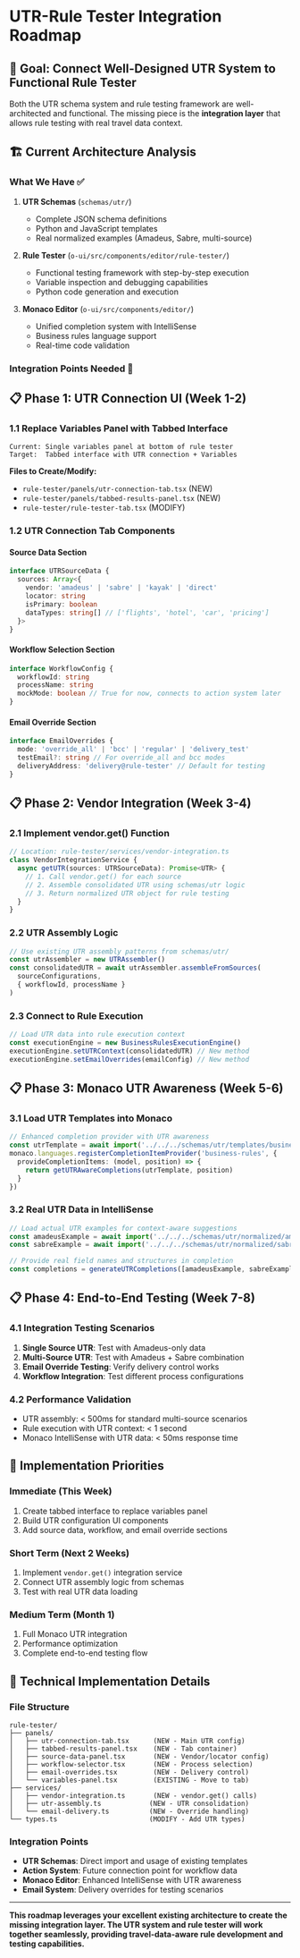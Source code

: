 # UTR-Rule Tester Integration Roadmap

## 🎯 **Goal: Connect Well-Designed UTR System to Functional Rule Tester**

Both the UTR schema system and rule testing framework are well-architected and functional. The missing piece is the **integration layer** that allows rule testing with real travel data context.

## 🏗️ **Current Architecture Analysis**

### **What We Have ✅**
1. **UTR Schemas** (`schemas/utr/`)
   - Complete JSON schema definitions
   - Python and JavaScript templates
   - Real normalized examples (Amadeus, Sabre, multi-source)

2. **Rule Tester** (`o-ui/src/components/editor/rule-tester/`)
   - Functional testing framework with step-by-step execution
   - Variable inspection and debugging capabilities
   - Python code generation and execution

3. **Monaco Editor** (`o-ui/src/components/editor/`)
   - Unified completion system with IntelliSense
   - Business rules language support
   - Real-time code validation

### **Integration Points Needed 🔗**

## 📋 **Phase 1: UTR Connection UI (Week 1-2)**

### **1.1 Replace Variables Panel with Tabbed Interface**
```
Current: Single variables panel at bottom of rule tester
Target:  Tabbed interface with UTR connection + Variables
```

**Files to Create/Modify:**
- `rule-tester/panels/utr-connection-tab.tsx` (NEW)
- `rule-tester/panels/tabbed-results-panel.tsx` (NEW) 
- `rule-tester/rule-tester-tab.tsx` (MODIFY)

### **1.2 UTR Connection Tab Components**

#### **Source Data Section**
```typescript
interface UTRSourceData {
  sources: Array<{
    vendor: 'amadeus' | 'sabre' | 'kayak' | 'direct'
    locator: string
    isPrimary: boolean
    dataTypes: string[] // ['flights', 'hotel', 'car', 'pricing']
  }>
}
```

#### **Workflow Selection Section**
```typescript
interface WorkflowConfig {
  workflowId: string
  processName: string
  mockMode: boolean // True for now, connects to action system later
}
```

#### **Email Override Section**
```typescript
interface EmailOverrides {
  mode: 'override_all' | 'bcc' | 'regular' | 'delivery_test'
  testEmail?: string // For override_all and bcc modes
  deliveryAddress: 'delivery@rule-tester' // Default for testing
}
```

## 📋 **Phase 2: Vendor Integration (Week 3-4)**

### **2.1 Implement vendor.get() Function**
```typescript
// Location: rule-tester/services/vendor-integration.ts
class VendorIntegrationService {
  async getUTR(sources: UTRSourceData): Promise<UTR> {
    // 1. Call vendor.get() for each source
    // 2. Assemble consolidated UTR using schemas/utr logic
    // 3. Return normalized UTR object for rule testing
  }
}
```

### **2.2 UTR Assembly Logic**
```typescript
// Use existing UTR assembly patterns from schemas/utr/
const utrAssembler = new UTRAssembler()
const consolidatedUTR = await utrAssembler.assembleFromSources(
  sourceConfigurations,
  { workflowId, processName }
)
```

### **2.3 Connect to Rule Execution**
```typescript
// Load UTR data into rule execution context
const executionEngine = new BusinessRulesExecutionEngine()
executionEngine.setUTRContext(consolidatedUTR) // New method
executionEngine.setEmailOverrides(emailConfig) // New method
```

## 📋 **Phase 3: Monaco UTR Awareness (Week 5-6)**

### **3.1 Load UTR Templates into Monaco**
```typescript
// Enhanced completion provider with UTR awareness
const utrTemplate = await import('../../../schemas/utr/templates/business-rules-template.js')
monaco.languages.registerCompletionItemProvider('business-rules', {
  provideCompletionItems: (model, position) => {
    return getUTRAwareCompletions(utrTemplate, position)
  }
})
```

### **3.2 Real UTR Data in IntelliSense**
```typescript
// Load actual UTR examples for context-aware suggestions
const amadeusExample = await import('../../../schemas/utr/normalized/amadeus-utr-full.json')
const sabreExample = await import('../../../schemas/utr/normalized/sabre-utr-full.json')

// Provide real field names and structures in completion
const completions = generateUTRCompletions([amadeusExample, sabreExample])
```

## 📋 **Phase 4: End-to-End Testing (Week 7-8)**

### **4.1 Integration Testing Scenarios**
1. **Single Source UTR**: Test with Amadeus-only data
2. **Multi-Source UTR**: Test with Amadeus + Sabre combination
3. **Email Override Testing**: Verify delivery control works
4. **Workflow Integration**: Test different process configurations

### **4.2 Performance Validation**
- UTR assembly: < 500ms for standard multi-source scenarios
- Rule execution with UTR context: < 1 second
- Monaco IntelliSense with UTR data: < 50ms response time

## 🎯 **Implementation Priorities**

### **Immediate (This Week)**
1. Create tabbed interface to replace variables panel
2. Build UTR configuration UI components
3. Add source data, workflow, and email override sections

### **Short Term (Next 2 Weeks)**
1. Implement `vendor.get()` integration service
2. Connect UTR assembly logic from schemas
3. Test with real UTR data loading

### **Medium Term (Month 1)**
1. Full Monaco UTR integration
2. Performance optimization
3. Complete end-to-end testing flow

## 🔧 **Technical Implementation Details**

### **File Structure**
```
rule-tester/
├── panels/
│   ├── utr-connection-tab.tsx      (NEW - Main UTR config)
│   ├── tabbed-results-panel.tsx    (NEW - Tab container)
│   ├── source-data-panel.tsx       (NEW - Vendor/locator config)
│   ├── workflow-selector.tsx       (NEW - Process selection)
│   ├── email-overrides.tsx         (NEW - Delivery control)
│   └── variables-panel.tsx         (EXISTING - Move to tab)
├── services/
│   ├── vendor-integration.ts       (NEW - vendor.get() calls)
│   ├── utr-assembly.ts            (NEW - UTR consolidation)
│   └── email-delivery.ts          (NEW - Override handling)
└── types.ts                       (MODIFY - Add UTR types)
```

### **Integration Points**
- **UTR Schemas**: Direct import and usage of existing templates
- **Action System**: Future connection point for workflow data
- **Monaco Editor**: Enhanced IntelliSense with UTR awareness
- **Email System**: Delivery overrides for testing scenarios

---

**This roadmap leverages your excellent existing architecture to create the missing integration layer. The UTR system and rule tester will work together seamlessly, providing travel-data-aware rule development and testing capabilities.**